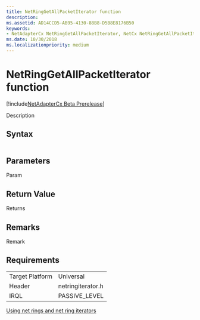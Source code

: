 ```yaml
---
title: NetRingGetAllPacketIterator function
description: 
ms.assetid: AD14CCD5-AB95-4130-88B8-D5B8E8176B50
keywords:
- NetAdapterCx NetRingGetAllPacketIterator, NetCx NetRingGetAllPacketIterator
ms.date: 10/30/2018
ms.localizationpriority: medium
---
```


# NetRingGetAllPacketIterator function

[!include[NetAdapterCx Beta Prerelease](../netcx-beta-prerelease.md)]

Description

## Syntax

```cpp

```

## Parameters

Param

## Return Value

Returns 

## Remarks

Remark

## Requirements

|  |  |
| --- | --- |
| Target Platform | Universal |
| Header | netringiterator.h |
| IRQL | PASSIVE_LEVEL |

[Using net rings and net ring iterators](using-net-rings-and-net-ring-iterators.md)